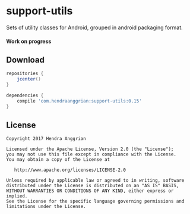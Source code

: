 support-utils
=============
Sets of utility classes for Android, grouped in android packaging format.

#### Work on progress

Download
--------
```gradle
repositories {
    jcenter()
}

dependencies {
    compile 'com.hendraanggrian:support-utils:0.15'
}
```

License
-------
    Copyright 2017 Hendra Anggrian

    Licensed under the Apache License, Version 2.0 (the "License");
    you may not use this file except in compliance with the License.
    You may obtain a copy of the License at

       http://www.apache.org/licenses/LICENSE-2.0

    Unless required by applicable law or agreed to in writing, software
    distributed under the License is distributed on an "AS IS" BASIS,
    WITHOUT WARRANTIES OR CONDITIONS OF ANY KIND, either express or implied.
    See the License for the specific language governing permissions and
    limitations under the License.
    
[wiki-content]: https://github.com/HendraAnggrian/support-utils/wiki/Content
[wiki-text]: https://github.com/HendraAnggrian/support-utils/wiki/Text
[wiki-util]: https://github.com/HendraAnggrian/support-utils/wiki/Util
[wiki-view]: https://github.com/HendraAnggrian/support-utils/wiki/View
